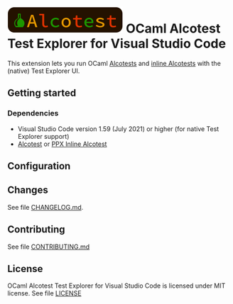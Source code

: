 # ![Alcotest logo](./images/alcotest-logo_rect.png) OCaml Alcotest Test Explorer for Visual Studio Code

This extension lets you run OCaml [Alcotests](<https://github.com/mirage/alcotest>) and [inline Alcotests](https://gitlab.com/gopiandcode/ppx-inline-alcotest) with the (native) Test Explorer UI.

## Getting started

### Dependencies

- Visual Studio Code version 1.59 (July 2021) or higher (for native Test Explorer support)
- [Alcotest](<https://github.com/mirage/alcotest>) or [PPX Inline Alcotest](https://gitlab.com/gopiandcode/ppx-inline-alcotest)

## Configuration

## Changes

See file [CHANGELOG.md](CHANGELOG.md).

## Contributing

See file [CONTRIBUTING.md](CONTRIBUTING.md)

## License

OCaml Alcotest Test Explorer for Visual Studio Code is licensed under MIT license. See file [LICENSE](LICENSE)
